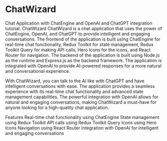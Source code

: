 # ChatWizard
 Chat Application with ChatEngine and OpenAI and ChatGPT integration tutorial.
ChatWizard
ChatWizard is a chat application that uses the power of ChatEngine, OpenAI, and ChatGPT to provide intelligent and engaging conversations. The frontend of the application is built using ChatEngine for real-time chat functionality, Redux Toolkit for state management, Redux Toolkit Query for making API calls, Hero Icons for the icons, and React Router for navigation. The backend of the application is built using Node.js as the runtime and Express.js as the backend framework. The application is integrated with OpenAI to provide AI-powered responses for a more natural and conversational experience.

With ChatWizard, you can talk to the AI like with ChatGPT and have intelligent conversations with ease. The application provides a seamless experience with its real-time chat functionality and advanced state management capabilities. The powerful integration with OpenAI allows for natural and engaging conversations, making ChatWizard a must-have for anyone looking for a high-quality chat application.

Features
Real-time chat functionality using ChatEngine
State management using Redux Toolkit
API calls using Redux Toolkit Query
Icons using Hero Icons
Navigation using React Router
Integration with OpenAI for intelligent and engaging conversations

